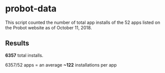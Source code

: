 # probot-data

This script counted the number of total app installs of the 52 apps listed on the Probot website as of October 11, 2018.

## Results

**6357** total installs.

6357/52 apps = an average **~122** installations per app
